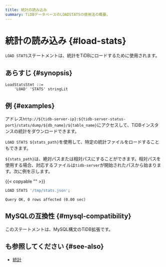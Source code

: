 ```yaml
---
title: 統計の読み込み
summary: TiDBデータベースのLOADSTATSの使用法の概要。
---
```


# 統計の読み込み {#load-stats}

`LOAD STATS`ステートメントは、統計をTiDBにロードするために使用されます。

## あらすじ {#synopsis}

```ebnf+diagram
LoadStatsStmt ::=
    'LOAD' 'STATS' stringLit
```

## 例 {#examples}

アドレス`http://${tidb-server-ip}:${tidb-server-status-port}/stats/dump/${db_name}/${table_name}`にアクセスして、TiDBインスタンスの統計をダウンロードできます。

`LOAD STATS ${stats_path}`を使用して、特定の統計ファイルをロードすることもできます。

`${stats_path}`は、絶対パスまたは相対パスにすることができます。相対パスを使用する場合、対応するファイルは`tidb-server`が開始されたパスから始まります。次に例を示します。

{{< copyable "" >}}

```sql
LOAD STATS '/tmp/stats.json';
```

```
Query OK, 0 rows affected (0.00 sec)
```

## MySQLの互換性 {#mysql-compatibility}

このステートメントは、MySQL構文のTiDB拡張です。

## も参照してください {#see-also}

-   [統計](/statistics.md)
